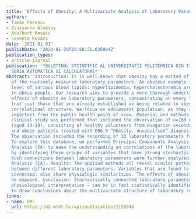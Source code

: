 ```yaml
---
title: 'Effects of Obesity: A Multivariate Analysis of Laboratory Parameters'
authors:
- Tamás Ferenci
- Zsuzsanna Almássy
- Adalbert Kovács
- Levente Kovács
date: '2011-01-01'
publishDate: '2024-01-29T15:58:21.636904Z'
publication_types:
- article-journal
publication: '*BULETINUL STIINTIFIC AL UNIVERSITATII POLITEHNICA DIN TIMISOARA ROMANIA
  SERIA AUTOMATICA SI CALCULATORAE*'
abstract: 'Introduction: It is well-known that obesity has a marked effect on many
  of the routinely measured laboratory parameters. An obvious example is the serum
  level of various blood lipids: hyperlipidemia, hypercholesteremia are often observed
  in obese people. Our research aims to provide a more thorough understanding of the
  effects of obesity on laboratory parameters, concentrating on every laboratory parameter
  (not just those that are already established as being related to obesity) and their
  correlational structure. We focus on adolescent population, as they are the most
  important from the public health point of view. Material and methods: A cross-sectional
  clinical study was performed that included the observation of n=163 male children
  (aged 14-18), consisting of healthy volunteers from Hungarian secondary schools
  and obese patients treated with E66.9 “Obesity, unspecified” diagnosis (ICD-10).
  The observation included the recording of 33 laboratory parameters from blood sample.
  To explore this database, we performed Principal Components Analysis (PCA) and Factor
  Analysis (FA) to ease the understanding on correlations of the laboratory parameters
  by identifying those groups of variables that have strong stochastic connection.
  Such connections between laboratory parameters were further analyzed by Cluster
  Analysis (CA). Results: The applied methods all reveal similar patterns of association
  between different laboratory parameters. Variables that are found to be stochastically
  connected, also share physiologic similarities. The effects of obesity can also
  be exposed. Conclusion: Stochastically connected laboratory parameters – with different
  physiological interpretation – can be in fact statistically identified and used
  to draw conclusions about the multivariate structure of laboratory results.'
links:
- name: URL
  url: https://m2.mtmt.hu/api/publication/2150946
---
```

